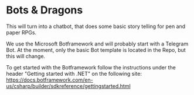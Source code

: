 # Bots & Dragons
This will turn into a chatbot, that does some basic story telling for pen and paper RPGs.

We use the Microsoft Botframework and will probably start with a Telegram Bot.
At the moment, only the basic Bot template is located in the Repo, but this will change.

To get started with the Botframework follow the instructions under the header "Getting started with .NET" on the following site:
https://docs.botframework.com/en-us/csharp/builder/sdkreference/gettingstarted.html

